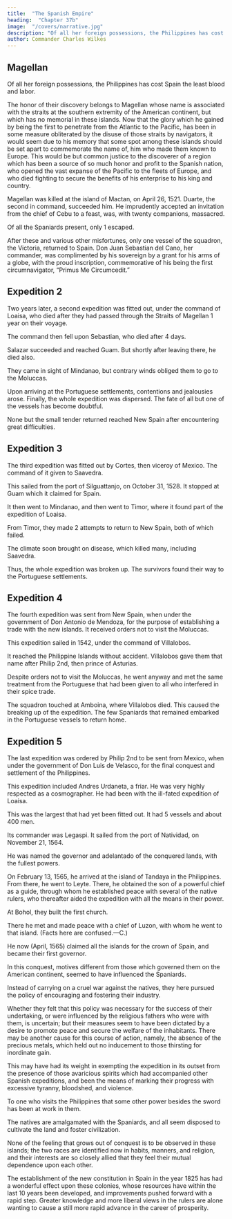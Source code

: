 ```yaml
---
title:  "The Spanish Empire"
heading:  "Chapter 37b"
image:  "/covers/narrative.jpg"
description: "Of all her foreign possessions, the Philippines has cost Spain the least blood and labor."
author: Commander Charles Wilkes
---
```


## Magellan

Of all her foreign possessions, the Philippines has cost Spain the least blood and labor. 

The honor of their discovery belongs to Magellan whose name is associated with the straits at the southern extremity of the American continent, but which has no memorial in these islands. Now that the glory which he gained by being the first to penetrate from the Atlantic to the Pacific, has been in some measure obliterated by the disuse of those straits by navigators, it would seem due to his memory that some spot among these islands should be set apart to commemorate the name of, him who made them known to Europe. This would be but common justice to the discoverer of a region which has been a source of so much honor and profit to the Spanish nation, who opened the vast expanse of the Pacific to the fleets of Europe, and who died fighting to secure the benefits of his enterprise to his king and country.

Magellan was killed at the island of Mactan, on April 26, 1521. Duarte, the second in command, succeeded him. He imprudently accepted an invitation from the chief of Cebu to a feast, was, with twenty companions, massacred. 

Of all the Spaniards present, only 1 escaped. 

After these and various other misfortunes, only one vessel of the squadron, the Victoria, returned to Spain. Don Juan Sebastian del Cano, her commander, was complimented by his sovereign by a grant for his arms of a globe, with the proud inscription, commemorative of his being the first circumnavigator, “Primus Me Circumcedit.”


## Expedition 2 

Two years later, a second expedition was fitted out, under the command of Loaisa, who died after they had passed through the Straits of Magellan 1 year on their voyage. 

The command then fell upon Sebastian, who died after 4 days. 

Salazar succeeded and reached Guam. <!-- the Ladrone Islands, --> But shortly after leaving there, he died also. 

They came in sight of Mindanao, but contrary winds obliged them to go to the Moluccas. 

Upon arriving at the Portuguese settlements, contentions and jealousies arose. Finally, the whole expedition was dispersed. The fate of all but one of the vessels has become doubtful. 

None but the small tender returned reached New Spain after encountering great difficulties.


## Expedition 3

The third expedition was fitted out by Cortes, then viceroy of Mexico. The command of it given to Saavedra. 

This sailed from the port of Silguattanjo, on October 31, 1528. It stopped at Guam which it claimed for Spain.

It then went to Mindanao, and then went to Timor, where it found part of the expedition of Loaisa. 

From Timor, they made 2 attempts to return to New Spain, both of which failed. 

The climate soon brought on disease, which killed many, including Saavedra. 

Thus, the whole expedition was broken up. The survivors found their way to the Portuguese settlements.


## Expedition 4

The fourth expedition was sent from New Spain, when under the government of Don Antonio de Mendoza, for the purpose of establishing a trade with the new islands. It received orders not to visit the Moluccas. 

This expedition sailed in 1542, under the command of Villalobos. 

It reached the Philippine Islands without accident. Villalobos gave them that name after Philip 2nd, then prince of Asturias.

<!-- Notwithstanding his positive instructions to the contrary, --> 

Despite orders not to visit the Moluccas, he went anyway and met the same treatment from the Portuguese that had been given to all who interfered in their spice trade. 

The squadron touched at Amboina, where Villalobos died. This caused the breaking up of the expedition. The few Spaniards that remained embarked in the Portuguese vessels to return home.


## Expedition 5

The last expedition was ordered by Philip 2nd to be sent from Mexico, when under the government of Don Luis de Velasco, for the final conquest and settlement of the Philippines. 

This expedition included Andres Urdaneta, a friar. He was very highly respected as a cosmographer. He had been with the ill-fated expedition of Loaisa. 

This was the largest that had yet been fitted out. It had 5 vessels and about 400 men. 

Its commander was Legaspi. It sailed from the port of Natividad, on November 21, 1564. 

He was named the governor and adelantado of the conquered lands, with the fullest powers. 

On February 13, 1565, he arrived at the island of Tandaya in the Philippines. From there, he went to Leyte. There, he obtained the son of a powerful chief as a guide, through whom he established peace with several of the native rulers, who thereafter aided the expedition with all the means in their power. 

At Bohol, they built the first church. 

There he met and made peace with a chief of Luzon, with whom he went to that island. (Facts here are confused.—C.)

He now (April, 1565) claimed all the islands for the crown of Spain, and became their first governor. 

In this conquest, motives different from those which governed them on the American continent, seemed to have influenced the Spaniards. 

Instead of carrying on a cruel war against the natives, they here pursued the policy of encouraging and fostering their industry. 

Whether they felt that this policy was necessary for the success of their undertaking, or were influenced by the religious fathers who were with them, is uncertain; but their measures seem to have been dictated by a desire to promote peace and secure the welfare of the inhabitants. There may be another cause for this course of action, namely, the absence of the precious metals, which held out no inducement to those thirsting for inordinate gain. 

This may have had its weight in exempting the expedition in its outset from the presence of those avaricious spirits which had accompanied other Spanish expeditions, and been the means of marking their progress with excessive tyranny, bloodshed, and violence. 

To one who visits the Philippines that some other power besides the sword has been at work in them. 

The natives are amalgamated with the Spaniards, and all seem disposed to cultivate the land and foster civilization. 

None of the feeling that grows out of conquest is to be observed in these islands; the two races are identified now in habits, manners, and religion, and their interests are so closely allied that they feel their mutual dependence upon each other.

The establishment of the new constitution in Spain in the year 1825 has had a wonderful effect upon these colonies, whose resources have within the last 10 years been developed, and improvements pushed forward with a rapid step. Greater knowledge and more liberal views in the rulers are alone wanting to cause a still more rapid advance in the career of prosperity.
